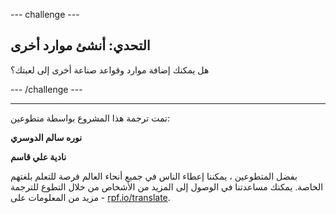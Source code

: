 --- challenge ---

## التحدي: أنشئ موارد أخرى

هل يمكنك إضافة موارد وقواعد صناعة أخرى إلى لعبتك؟

--- /challenge ---

***
تمت ترجمة هذا المشروع بواسطة متطوعين:

**نوره سالم الدوسري**

**نادية علي قاسم**

بفضل المتطوعين ، يمكننا إعطاء الناس في جميع أنحاء العالم فرصة للتعلم بلغتهم الخاصة. يمكنك مساعدتنا في الوصول إلى المزيد من الأشخاص من خلال التطوع للترجمة - مزيد من المعلومات على [rpf.io/translate](https://rpf.io/translate).